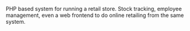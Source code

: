 PHP based system for running a retail store. Stock tracking, employee management, even a web frontend to do online retailing from the same system.